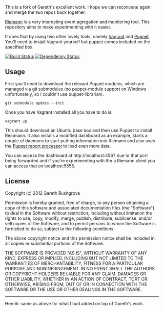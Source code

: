 This is a fork of Gareth's excellent work. I hope we can reconvene again
and merge the two repos back together.

[Riemann](http://aphyr.github.com/riemann/) is a very interesting
event agregation and monitoring tool. This repository aims to make
experimenting with it easier.

It does that by using two other lovely tools, namely
[Vagrant](http://vagrantup.com) and [Puppet](http://puppetlabs.com/).
You'll need to install Vagrant yourself but puppet comes included on the
specified box.

[![Build
Status](https://secure.travis-ci.org/haf/riemann-vagrant.png)](http://travis-ci.org/haf/vagrant-riemann)
[![Dependency
Status](https://gemnasium.com/haf/riemann-vagrant.png)](http://gemnasium.com/haf/vagrant-riemann)

## Usage

First you'll need to download the relevant Puppet modules, which are
managed via git submodules (no puppet-module support on Windows unfortunately,
so I couldn't use puppet-librarian).

    git submodule update --init

Once you have Vagrant installed all you have to do is:

    vagrant up

This should download an Ubuntu base box and then use Puppet to install
Reinmann. It also installs a modified dashboard as an example, starts a
couple of daemons to start putting information into Riemann and also
uses the [Puppet report
processor](https://github.com/jamtur01/puppet-riemann) to load even more
data.

You can access the dashboard at http://localhost:4567 due to that port
being forwarded and if you're experimenting with the a Riemann client
you can access that on localhost:5555.

## License

Copyright (c) 2012 Gareth Rushgrove

Permission is hereby granted, free of charge, to any person obtaining a
copy of this software and associated documentation files (the
"Software"), to deal in the Software without restriction, including
without limitation the rights to use, copy, modify, merge, publish,
distribute, sublicense, and/or sell copies of the Software, and to
permit persons to whom the Software is furnished to do so, subject to
the following conditions:

The above copyright notice and this permission notice shall be included
in all copies or substantial portions of the Software.

THE SOFTWARE IS PROVIDED "AS IS", WITHOUT WARRANTY OF ANY KIND, EXPRESS
OR IMPLIED, INCLUDING BUT NOT LIMITED TO THE WARRANTIES OF
MERCHANTABILITY, FITNESS FOR A PARTICULAR PURPOSE AND NONINFRINGEMENT.
IN NO EVENT SHALL THE AUTHORS OR COPYRIGHT HOLDERS BE LIABLE FOR ANY
CLAIM, DAMAGES OR OTHER LIABILITY, WHETHER IN AN ACTION OF CONTRACT,
TORT OR OTHERWISE, ARISING FROM, OUT OF OR IN CONNECTION WITH THE
SOFTWARE OR THE USE OR OTHER DEALINGS IN THE SOFTWARE.

----

Henrik: same as above for what I had added on top of Gareth's work.